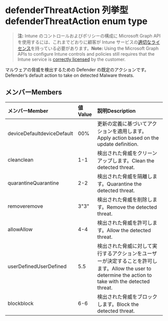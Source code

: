 # <a name="defenderthreataction-enum-type"></a><span data-ttu-id="c8948-101">defenderThreatAction 列挙型</span><span class="sxs-lookup"><span data-stu-id="c8948-101">defenderThreatAction enum type</span></span>

> <span data-ttu-id="c8948-102">**注:** Intune のコントロールおよびポリシーの構成に Microsoft Graph API を使用するには、これまでどおりに顧客が Intune サービスの[適切なライセンス](https://go.microsoft.com/fwlink/?linkid=839381)を持っている必要があります。</span><span class="sxs-lookup"><span data-stu-id="c8948-102">**Note:** Using the Microsoft Graph APIs to configure Intune controls and policies still requires that the Intune service is [correctly licensed](https://go.microsoft.com/fwlink/?linkid=839381) by the customer.</span></span>

<span data-ttu-id="c8948-103">マルウェアの脅威を検出するための Defender の既定のアクションです。</span><span class="sxs-lookup"><span data-stu-id="c8948-103">Defender’s default action to take on detected Malware threats.</span></span>
## <a name="members"></a><span data-ttu-id="c8948-104">メンバー</span><span class="sxs-lookup"><span data-stu-id="c8948-104">Members</span></span>
|<span data-ttu-id="c8948-105">メンバー</span><span class="sxs-lookup"><span data-stu-id="c8948-105">Member</span></span>|<span data-ttu-id="c8948-106">値</span><span class="sxs-lookup"><span data-stu-id="c8948-106">Value</span></span>|<span data-ttu-id="c8948-107">説明</span><span class="sxs-lookup"><span data-stu-id="c8948-107">Description</span></span>|
|:---|:---|:---|
|<span data-ttu-id="c8948-108">deviceDefault</span><span class="sxs-lookup"><span data-stu-id="c8948-108">deviceDefault</span></span>|<span data-ttu-id="c8948-109">0</span><span class="sxs-lookup"><span data-stu-id="c8948-109">0%</span></span>|<span data-ttu-id="c8948-110">更新の定義に基づいてアクションを適用します。</span><span class="sxs-lookup"><span data-stu-id="c8948-110">Apply action based on the update definition.</span></span>|
|<span data-ttu-id="c8948-111">clean</span><span class="sxs-lookup"><span data-stu-id="c8948-111">clean</span></span>|<span data-ttu-id="c8948-112">1</span><span class="sxs-lookup"><span data-stu-id="c8948-112">-1</span></span>|<span data-ttu-id="c8948-113">検出された脅威をクリーンアップします。</span><span class="sxs-lookup"><span data-stu-id="c8948-113">Clean the detected threat.</span></span>|
|<span data-ttu-id="c8948-114">quarantine</span><span class="sxs-lookup"><span data-stu-id="c8948-114">Quarantine</span></span>|<span data-ttu-id="c8948-115">2</span><span class="sxs-lookup"><span data-stu-id="c8948-115">-2</span></span>|<span data-ttu-id="c8948-116">検出された脅威を隔離します。</span><span class="sxs-lookup"><span data-stu-id="c8948-116">Quarantine the detected threat.</span></span>|
|<span data-ttu-id="c8948-117">remove</span><span class="sxs-lookup"><span data-stu-id="c8948-117">remove</span></span>|<span data-ttu-id="c8948-118">3</span><span class="sxs-lookup"><span data-stu-id="c8948-118">"3"</span></span>|<span data-ttu-id="c8948-119">検出された脅威を削除します。</span><span class="sxs-lookup"><span data-stu-id="c8948-119">Remove the detected threat.</span></span>|
|<span data-ttu-id="c8948-120">allow</span><span class="sxs-lookup"><span data-stu-id="c8948-120">Allow</span></span>|<span data-ttu-id="c8948-121">4</span><span class="sxs-lookup"><span data-stu-id="c8948-121">-4</span></span>|<span data-ttu-id="c8948-122">検出された脅威を許可します。</span><span class="sxs-lookup"><span data-stu-id="c8948-122">Allow the detected threat.</span></span>|
|<span data-ttu-id="c8948-123">userDefined</span><span class="sxs-lookup"><span data-stu-id="c8948-123">UserDefined</span></span>|<span data-ttu-id="c8948-124">5</span><span class="sxs-lookup"><span data-stu-id="c8948-124">.5</span></span>|<span data-ttu-id="c8948-125">検出された脅威に対して実行するアクションをユーザーが決定することを許可します。</span><span class="sxs-lookup"><span data-stu-id="c8948-125">Allow the user to determine the action to take with the detected threat.</span></span>|
|<span data-ttu-id="c8948-126">block</span><span class="sxs-lookup"><span data-stu-id="c8948-126">block</span></span>|<span data-ttu-id="c8948-127">6</span><span class="sxs-lookup"><span data-stu-id="c8948-127">-6</span></span>|<span data-ttu-id="c8948-128">検出された脅威をブロックします。</span><span class="sxs-lookup"><span data-stu-id="c8948-128">Block the detected threat.</span></span>|








